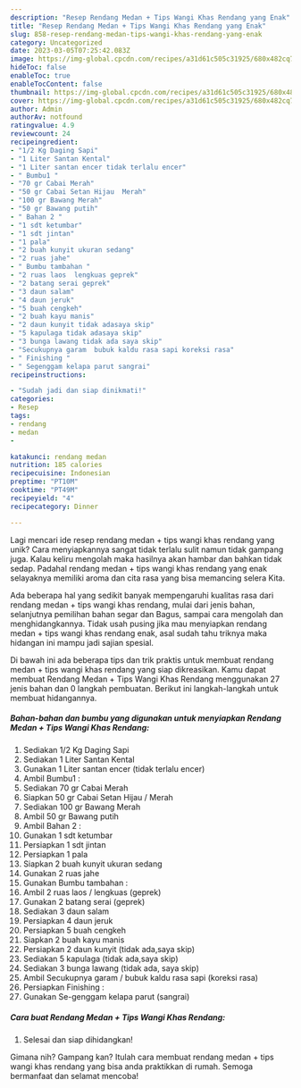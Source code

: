 ```yaml
---
description: "Resep Rendang Medan + Tips Wangi Khas Rendang yang Enak"
title: "Resep Rendang Medan + Tips Wangi Khas Rendang yang Enak"
slug: 858-resep-rendang-medan-tips-wangi-khas-rendang-yang-enak
category: Uncategorized
date: 2023-03-05T07:25:42.083Z
image: https://img-global.cpcdn.com/recipes/a31d61c505c31925/680x482cq70/rendang-medan-tips-wangi-khas-rendang-foto-resep-utama.jpg
hideToc: false
enableToc: true
enableTocContent: false
thumbnail: https://img-global.cpcdn.com/recipes/a31d61c505c31925/680x482cq70/rendang-medan-tips-wangi-khas-rendang-foto-resep-utama.jpg
cover: https://img-global.cpcdn.com/recipes/a31d61c505c31925/680x482cq70/rendang-medan-tips-wangi-khas-rendang-foto-resep-utama.jpg
author: Admin
authorAv: notfound
ratingvalue: 4.9
reviewcount: 24
recipeingredient:
- "1/2 Kg Daging Sapi"
- "1 Liter Santan Kental"
- "1 Liter santan encer tidak terlalu encer"
- " Bumbu1 "
- "70 gr Cabai Merah"
- "50 gr Cabai Setan Hijau  Merah"
- "100 gr Bawang Merah"
- "50 gr Bawang putih"
- " Bahan 2 "
- "1 sdt ketumbar"
- "1 sdt jintan"
- "1 pala"
- "2 buah kunyit ukuran sedang"
- "2 ruas jahe"
- " Bumbu tambahan "
- "2 ruas laos  lengkuas geprek"
- "2 batang serai geprek"
- "3 daun salam"
- "4 daun jeruk"
- "5 buah cengkeh"
- "2 buah kayu manis"
- "2 daun kunyit tidak adasaya skip"
- "5 kapulaga tidak adasaya skip"
- "3 bunga lawang tidak ada saya skip"
- "Secukupnya garam  bubuk kaldu rasa sapi koreksi rasa"
- " Finishing "
- " Segenggam kelapa parut sangrai"
recipeinstructions:

- "Sudah jadi dan siap dinikmati!"
categories:
- Resep
tags:
- rendang
- medan
- 

katakunci: rendang medan  
nutrition: 185 calories
recipecuisine: Indonesian
preptime: "PT10M"
cooktime: "PT49M"
recipeyield: "4"
recipecategory: Dinner

---
```





Lagi mencari ide resep rendang medan + tips wangi khas rendang yang unik? Cara menyiapkannya sangat tidak terlalu sulit namun tidak gampang juga. Kalau keliru mengolah maka hasilnya akan hambar dan bahkan tidak sedap. Padahal rendang medan + tips wangi khas rendang yang enak selayaknya memiliki aroma dan cita rasa yang bisa memancing selera Kita.





Ada beberapa hal yang sedikit banyak mempengaruhi kualitas rasa dari rendang medan + tips wangi khas rendang, mulai dari jenis bahan, selanjutnya pemilihan bahan segar dan Bagus, sampai cara mengolah dan menghidangkannya. Tidak usah pusing jika mau menyiapkan rendang medan + tips wangi khas rendang enak,      asal sudah tahu triknya maka hidangan ini mampu jadi sajian spesial.





















Di bawah ini ada beberapa tips dan trik praktis untuk membuat rendang medan + tips wangi khas rendang yang siap dikreasikan. Kamu dapat membuat Rendang Medan + Tips Wangi Khas Rendang menggunakan 27 jenis bahan dan 0 langkah pembuatan. Berikut ini langkah-langkah untuk membuat hidangannya.

<!--inarticleads1-->

##### Bahan-bahan dan bumbu yang digunakan untuk menyiapkan Rendang Medan + Tips Wangi Khas Rendang:

1. Sediakan 1/2 Kg Daging Sapi
1. Sediakan 1 Liter Santan Kental
1. Gunakan 1 Liter santan encer (tidak terlalu encer)
1. Ambil  Bumbu1 :
1. Sediakan 70 gr Cabai Merah
1. Siapkan 50 gr Cabai Setan Hijau / Merah
1. Sediakan 100 gr Bawang Merah
1. Ambil 50 gr Bawang putih
1. Ambil  Bahan 2 :
1. Gunakan 1 sdt ketumbar
1. Persiapkan 1 sdt jintan
1. Persiapkan 1 pala
1. Siapkan 2 buah kunyit ukuran sedang
1. Gunakan 2 ruas jahe
1. Gunakan  Bumbu tambahan :
1. Ambil 2 ruas laos / lengkuas (geprek)
1. Gunakan 2 batang serai (geprek)
1. Sediakan 3 daun salam
1. Persiapkan 4 daun jeruk
1. Persiapkan 5 buah cengkeh
1. Siapkan 2 buah kayu manis
1. Persiapkan 2 daun kunyit (tidak ada,saya skip)
1. Sediakan 5 kapulaga (tidak ada,saya skip)
1. Sediakan 3 bunga lawang (tidak ada, saya skip)
1. Ambil Secukupnya garam / bubuk kaldu rasa sapi (koreksi rasa)
1. Persiapkan  Finishing :
1. Gunakan  Se-genggam kelapa parut (sangrai)




<!--inarticleads2-->

##### Cara buat Rendang Medan + Tips Wangi Khas Rendang:


1. Selesai dan siap dihidangkan!



Gimana nih? Gampang kan? Itulah cara membuat rendang medan + tips wangi khas rendang yang bisa anda praktikkan di rumah. Semoga bermanfaat dan selamat mencoba!
